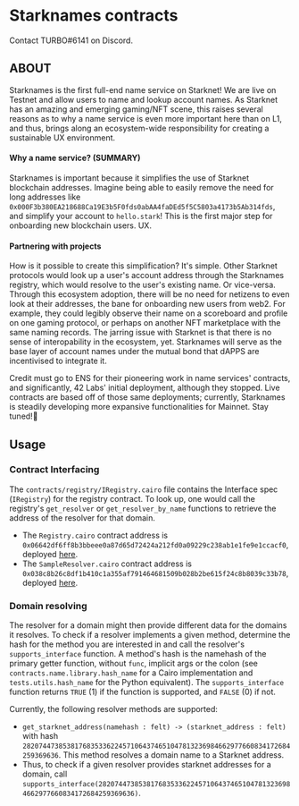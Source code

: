 # Starknames contracts
Contact TURBO#6141 on Discord.
## ABOUT
Starknames is the first full-end name service on Starknet! We are live on Testnet and allow users to name and lookup account names. As Starknet has an amazing and emerging gaming/NFT scene, this raises several reasons as to why a name service is even more important here than on L1, and thus, brings along an ecosystem-wide responsibility for creating a sustainable UX environment. 
#### Why a name service? (SUMMARY)
Starknames is important because it simplifies the use of Starknet blockchain addresses.
Imagine being able to easily remove the need for long addresses like `0x000F3b380EA218688Ca19E3b5F0fds0abAA4faDEd5f5C5803a4173b5Ab314fds`, and simplify your account to `hello.stark`! This is the first major step for onboarding new blockchain users. UX.
#### Partnering with projects
How is it possible to create this simplification? 
It's simple. Other Starknet protocols would look up a user's account address through the Starknames registry, which would resolve to the user's existing name. Or vice-versa. Through this ecosystem adoption, there will be no need for netizens to even look at their addresses, the bane for onboarding new users from web2. For example, they could legibly observe their name on a scoreboard and profile on one gaming protocol, or perhaps on another NFT marketplace with the same naming records. 
The jarring issue with Starknet is that there is no sense of interopability in the ecosystem, yet. Starknames will serve as the base layer of account names under the mutual bond that dAPPS are incentivised to integrate it.

Credit must go to ENS for their pioneering work in name services' contracts, and significantly, 42 Labs' initial deployment, although they stopped. Live contracts are based off of those same deployments; currently, Starknames is steadily developing more expansive functionalities for Mainnet. Stay tuned!🤫
## Usage
### Contract Interfacing
The `contracts/registry/IRegistry.cairo` file contains the Interface spec (`IRegistry`) for the registry contract. To look up, one would call the registry's `get_resolver` or `get_resolver_by_name` functions to retrieve the address of the resolver for that domain.
  * The `Registry.cairo` contract address is `0x06642df6ff8b3bbeee0a87d65d72424a212fd0a09229c238ab1e1fe9e1ccacf0`, deployed [here](https://goerli.voyager.online/contract/0x06642df6ff8b3bbeee0a87d65d72424a212fd0a09229c238ab1e1fe9e1ccacf0). 
  * The `SampleResolver.cairo` contract address is `0x038c8b26c8df1b410c1a355af791464681509b028b2be615f24c8b8039c33b78`, deployed [here](https://goerli.voyager.online/contract/0x038c8b26c8df1b410c1a355af791464681509b028b2be615f24c8b8039c33b78).
### Domain resolving
The resolver for a domain might then provide different data for the domains it resolves. To check if a resolver implements a given method, determine the hash for the method you are interested in and call the resolver's `supports_interface` function. A method's hash is the namehash of the primary getter function, without `func`, implicit args or the colon (see `contracts.name.library.hash_name` for a Cairo implementation and `tests.utils.hash_name` for the Python equivalent). The   `supports_interface` function returns `TRUE` (1) if the function is supported, and `FALSE` (0) if not.

Currently, the following resolver methods are supported:
  * `get_starknet_address(namehash : felt) -> (starknet_address : felt)` with hash `2820744738538176835336224571064374651047813236984662977660834172684259369636`. This method resolves a domain name to a Starknet address. 
  * Thus, to check if a given resolver provides starknet addresses for a domain, call `supports_interface(2820744738538176835336224571064374651047813236984662977660834172684259369636)`.

